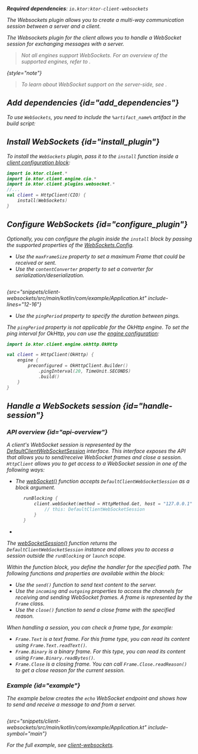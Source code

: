 [//]: # (title: WebSockets)

<show-structure for="chapter" depth="2"/>

<var name="example_name" value="client-websockets"/>
<var name="artifact_name" value="ktor-client-websockets"/>

<tldr>
<p>
<b>Required dependencies</b>: <code>io.ktor:ktor-client-websockets</code>
</p>
<include from="lib.topic" element-id="download_example"/>
</tldr>

<link-summary>
The Websockets plugin allows you to create a multi-way communication session between a server and a client.
</link-summary>

<include from="websocket.md" element-id="websockets-description"></include>

The Websockets plugin for the client allows you to handle a WebSocket session for exchanging messages with a server.


> Not all engines support WebSockets. For an overview of the supported engines, refer
to [](http-client_engines.md#limitations).
>
{style="note"}


> To learn about WebSocket support on the server-side, see [](websocket.md).

## Add dependencies {id="add_dependencies"}

To use `WebSockets`, you need to include the `%artifact_name%` artifact in the build script:

<include from="lib.topic" element-id="add_ktor_artifact"/>
<include from="lib.topic" element-id="add_ktor_client_artifact_tip"/>

## Install WebSockets {id="install_plugin"}

To install the `WebSockets` plugin, pass it to the `install` function inside
a [client configuration block](create-client.md#configure-client):

```kotlin
import io.ktor.client.*
import io.ktor.client.engine.cio.*
import io.ktor.client.plugins.websocket.*
//...
val client = HttpClient(CIO) {
    install(WebSockets)
}
```

## Configure WebSockets {id="configure_plugin"}

Optionally, you can configure the plugin inside the `install` block by passing the supported properties of
the [WebSockets.Config](https://api.ktor.io/ktor-client/ktor-client-core/io.ktor.client.plugins.websocket/-web-sockets/-config/index.html).

* Use the `maxFrameSize` property to set a maximum Frame that could be received or sent.
* Use the `contentConverter` property to set a converter for serialization/deserialization.

```kotlin
```

{src="snippets/client-websockets/src/main/kotlin/com/example/Application.kt" include-lines="12-16"}

* Use the `pingPeriod` property to specify the duration between pings.

The `pingPeriod` property is not applicable for the OkHttp engine.
To set the ping interval for OkHttp, you can use the [engine configuration](http-client_engines.md#okhttp):

```kotlin
import io.ktor.client.engine.okhttp.OkHttp

val client = HttpClient(OkHttp) {
    engine {
        preconfigured = OkHttpClient.Builder()
            .pingInterval(20, TimeUnit.SECONDS)
            .build()
    }
}
```

## Handle a WebSockets session {id="handle-session"}

### API overview {id="api-overview"}

A client's WebSocket session is represented by
the [DefaultClientWebSocketSession](https://api.ktor.io/ktor-shared/ktor-websockets/io.ktor.websocket/-default-web-socket-session/index.html)
interface. This interface exposes the API that allows you to send/receive WebSocket frames and close a
session. `HttpClient` allows you to get access to a WebSocket session in one of the following ways:

- The [webSocket()](https://api.ktor.io/ktor-client/ktor-client-core/io.ktor.client.plugins.websocket/web-socket.html)
  function accepts `DefaultClientWebSocketSession` as a block argument.
  ```kotlin
     runBlocking {
         client.webSocket(method = HttpMethod.Get, host = "127.0.0.1", port = 8080, path = "/echo") {
             // this: DefaultClientWebSocketSession
         }
     }
  ```
-
The [webSocketSession()](https://api.ktor.io/ktor-client/ktor-client-core/io.ktor.client.plugins.websocket/web-socket-session.html)
function returns the `DefaultClientWebSocketSession` instance and allows you to access a session outside
the `runBlocking` or `launch` scope.

Within the function block, you define the handler for the specified path. The following functions and properties are
available within the block:

* Use the `send()` function to send text content to the server.
* Use the `incoming` and `outgoing` properties to access the channels for receiving and sending WebSocket frames. A
  frame is represented by the `Frame` class.
* Use the `close()` function to send a close frame with the specified reason.

When handling a session, you can check a frame type, for example:

* `Frame.Text` is a text frame. For this frame type, you can read its content using `Frame.Text.readText()`.
* `Frame.Binary` is a binary frame. For this type, you can read its content using `Frame.Binary.readBytes()`.
* `Frame.Close` is a closing frame. You can call `Frame.Close.readReason()` to get a close reason for the current
  session.

### Example {id="example"}

The example below creates the `echo` WebSocket endpoint and shows how to send and receive a message to and from a
server.

```kotlin
```

{src="snippets/client-websockets/src/main/kotlin/com/example/Application.kt" include-symbol="main"}

For the full example,
see [client-websockets](https://github.com/ktorio/ktor-documentation/tree/%ktor_version%/codeSnippets/snippets/client-websockets).
